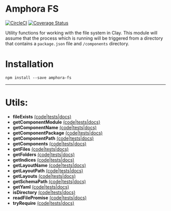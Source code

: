 # Amphora FS

[![CircleCI](https://circleci.com/gh/clay/amphora-fs.svg?style=svg)](https://circleci.com/gh/clay/amphora-fs)
[![Coverage Status](https://coveralls.io/repos/github/clay/amphora-fs/badge.svg?branch=master)](https://coveralls.io/github/clay/amphora-fs?branch=master)


Utility functions for working with the file system in Clay. This module will assume that the process which is running will be triggered from a directory that contains a `package.json` file and `/components` directory.

# Installation

```
npm install --save amphora-fs
```

---

# Utils:

* **fileExists** [(code|tests|docs)](https://github.com/clay/amphora-fs/tree/master/lib/fileExists)
* **getComponentModule** [(code|tests|docs)](https://github.com/clay/amphora-fs/tree/master/lib/getComponentModule)
* **getComponentName** [(code|tests|docs)](https://github.com/clay/amphora-fs/tree/master/lib/getComponentName)
* **getComponentPackage** [(code|tests|docs)](https://github.com/clay/amphora-fs/tree/master/lib/getComponentPackage)
* **getComponentPath** [(code|tests|docs)](https://github.com/clay/amphora-fs/tree/master/lib/getComponentPath)
* **getComponents** [(code|tests|docs)](https://github.com/clay/amphora-fs/tree/master/lib/getComponents)
* **getFiles** [(code|tests|docs)](https://github.com/clay/amphora-fs/tree/master/lib/getFiles)
* **getFolders** [(code|tests|docs)](https://github.com/clay/amphora-fs/tree/master/lib/getFolders)
* **getIndices** [(code|tests|docs)](https://github.com/clay/amphora-fs/tree/master/lib/getIndices)
* **getLayoutName** [(code|tests|docs)](https://github.com/clay/amphora-fs/tree/master/lib/getLayoutName)
* **getLayoutPath** [(code|tests|docs)](https://github.com/clay/amphora-fs/tree/master/lib/getLayoutPath)
* **getLayouts** [(code|tests|docs)](https://github.com/clay/amphora-fs/tree/master/lib/getLayouts)
* **getSchemaPath** [(code|tests|docs)](https://github.com/clay/amphora-fs/tree/master/lib/getSchemaPath)
* **getYaml** [(code|tests|docs)](https://github.com/clay/amphora-fs/tree/master/lib/getYaml)
* **isDirectory** [(code|tests|docs)](https://github.com/clay/amphora-fs/tree/master/lib/isDirectory)
* **readFilePromise** [(code|tests|docs)](https://github.com/clay/amphora-fs/tree/master/lib/readFilePromise)
* **tryRequire** [(code|tests|docs)](https://github.com/clay/amphora-fs/tree/master/lib/tryRequire)

